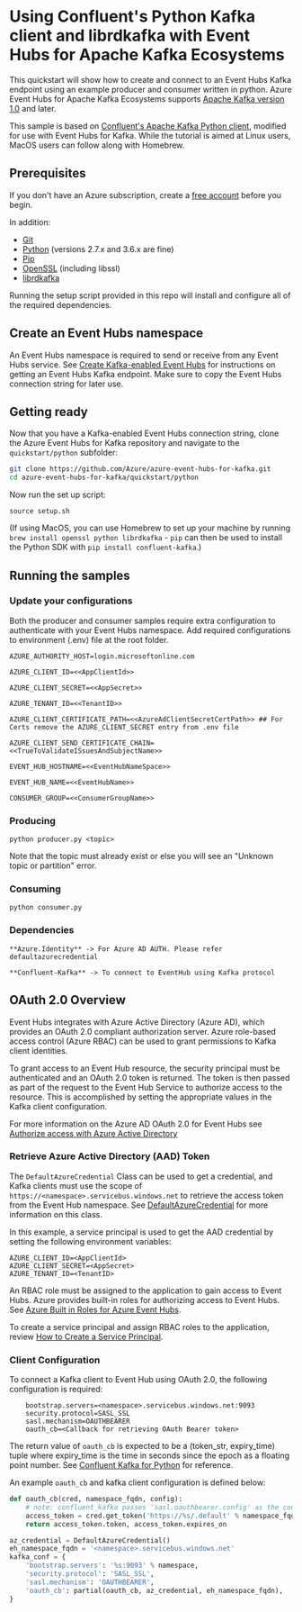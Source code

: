 # Using Confluent's Python Kafka client and librdkafka with Event Hubs for Apache Kafka Ecosystems

This quickstart will show how to create and connect to an Event Hubs Kafka endpoint using an example producer and consumer written in python. Azure Event Hubs for Apache Kafka Ecosystems supports [Apache Kafka version 1.0](https://kafka.apache.org/10/documentation.html) and later.

This sample is based on [Confluent's Apache Kafka Python client](https://github.com/confluentinc/confluent-kafka-python), modified for use with Event Hubs for Kafka.  While the tutorial is aimed at Linux users, MacOS users can follow along with Homebrew.

## Prerequisites

If you don't have an Azure subscription, create a [free account](https://azure.microsoft.com/free/?ref=microsoft.com&utm_source=microsoft.com&utm_medium=docs&utm_campaign=visualstudio) before you begin.

In addition:

* [Git](https://www.git-scm.com/downloads)
* [Python](https://www.python.org/downloads/) (versions 2.7.x and 3.6.x are fine)
* [Pip](https://pypi.org/project/pip/)
* [OpenSSL](https://www.openssl.org/) (including libssl)
* [librdkafka](https://github.com/edenhill/librdkafka)

Running the setup script provided in this repo will install and configure all of the required dependencies.

## Create an Event Hubs namespace

An Event Hubs namespace is required to send or receive from any Event Hubs service. See [Create Kafka-enabled Event Hubs](https://docs.microsoft.com/azure/event-hubs/event-hubs-create-kafka-enabled) for instructions on getting an Event Hubs Kafka endpoint. Make sure to copy the Event Hubs connection string for later use.

## Getting ready

Now that you have a Kafka-enabled Event Hubs connection string, clone the Azure Event Hubs for Kafka repository and navigate to the `quickstart/python` subfolder:

```bash
git clone https://github.com/Azure/azure-event-hubs-for-kafka.git
cd azure-event-hubs-for-kafka/quickstart/python
```

Now run the set up script:

```shell
source setup.sh
```

(If using MacOS, you can use Homebrew to set up your machine by running `brew install openssl python librdkafka` - `pip` can then be used to install the Python SDK with `pip install confluent-kafka`.)

## Running the samples

### Update your configurations

Both the producer and consumer samples require extra configuration to authenticate with your Event Hubs namespace. Add required configurations to environment (.env) file at the root folder.

    AZURE_AUTHORITY_HOST=login.microsoftonline.com

    AZURE_CLIENT_ID=<<AppClientId>>

    AZURE_CLIENT_SECRET=<<AppSecret>>

    AZURE_TENANT_ID=<<TenantID>>

    AZURE_CLIENT_CERTIFICATE_PATH=<<AzureAdClientSecretCertPath>> ## For Certs remove the AZURE_CLIENT_SECRET entry from .env file
    
    AZURE_CLIENT_SEND_CERTIFICATE_CHAIN=<<TrueToValidateISsuesAndSubjectName>>
  
    EVENT_HUB_HOSTNAME=<<EventHubNameSpace>>

    EVENT_HUB_NAME=<<EvemtHubName>>

    CONSUMER_GROUP=<<ConsumerGroupName>>

### Producing
 
```shell 
python producer.py <topic>
```

Note that the topic must already exist or else you will see an "Unknown topic or partition" error.

### Consuming

```shell
python consumer.py 
```

### Dependencies

    **Azure.Identity** -> For Azure AD AUTH. Please refer defaultazurecredential

    **Confluent-Kafka** -> To connect to EventHub using Kafka protocol


## OAuth 2.0 Overview

Event Hubs integrates with Azure Active Directory (Azure AD), which provides an OAuth 2.0 compliant authorization server. Azure role-based access control (Azure RBAC) can be used to grant permissions to Kafka client identities. 

To grant access to an Event Hub resource, the security principal must be authenticated and an OAuth 2.0 token is returned. The token is then passed as part of the request to the Event Hub Service to authorize access to the resource. This is accomplished by setting the appropriate values in the Kafka client configuration. 

For more information on the Azure AD OAuth 2.0 for Event Hubs see [Authorize access with Azure Active Directory](https://docs.microsoft.com/en-us/azure/event-hubs/authorize-access-azure-active-directory#overview)

### Retrieve Azure Active Directory (AAD) Token

The `DefaultAzureCredential` Class can be used to get a credential, and Kafka clients must use the scope of `https://<namespace>.servicebus.windows.net` to retrieve the access token from the Event Hub namespace. See [DefaultAzureCredential](https://docs.microsoft.com/en-us/python/api/azure-identity/azure.identity.defaultazurecredential?view=azure-python) for more information on this class. 

In this example, a service principal is used to get the AAD credential by setting the following environment variables:    

```
AZURE_CLIENT_ID=<AppClientId>
AZURE_CLIENT_SECRET=<AppSecret>
AZURE_TENANT_ID=<TenantID>
```

An RBAC role must be assigned to the application to gain access to Event Hubs. Azure provides built-in roles for authorizing access to Event Hubs. See [Azure Built in Roles for Azure Event Hubs](https://docs.microsoft.com/en-us/azure/event-hubs/authorize-access-azure-active-directory#azure-built-in-roles-for-azure-event-hubs).

To create a service principal and assign RBAC roles to the application, review [How to Create a Service Principal](https://docs.microsoft.com/en-us/azure/active-directory/develop/howto-create-service-principal-portal).


### Client Configuration

To connect a Kafka client to Event Hub using OAuth 2.0, the following configuration is required:

```
    bootstrap.servers=<namespace>.servicebus.windows.net:9093
    security.protocol=SASL_SSL
    sasl.mechanism=OAUTHBEARER
    oauth_cb=<Callback for retrieving OAuth Bearer token> 
```

The return value of `oauth_cb` is expected to be a (token_str, expiry_time) tuple where expiry_time is the time in seconds since the epoch as a floating point number.
See [Confluent Kafka for Python](https://docs.confluent.io/platform/current/clients/confluent-kafka-python/html/index.html) for reference.

An example `oauth_cb` and kafka client configuration is defined below:

```python
def oauth_cb(cred, namespace_fqdn, config):
    # note: confluent_kafka passes 'sasl.oauthbearer.config' as the config param
    access_token = cred.get_token('https://%s/.default' % namespace_fqdn)
    return access_token.token, access_token.expires_on

az_credential = DefaultAzureCredential()
eh_namespace_fqdn = '<namespace>.servicebus.windows.net'
kafka_conf = {
    'bootstrap.servers': '%s:9093' % namespace,
    'security.protocol': 'SASL_SSL',
    'sasl.mechanism': 'OAUTHBEARER',
    'oauth_cb': partial(oauth_cb, az_credential, eh_namespace_fqdn),
}
```

